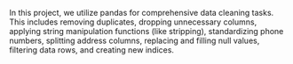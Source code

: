 In this project, we utilize pandas for comprehensive data cleaning tasks. 
This includes removing duplicates, dropping unnecessary columns, applying string manipulation functions (like stripping), standardizing phone numbers, splitting address columns, replacing and filling null values, filtering data rows, and creating new indices.
